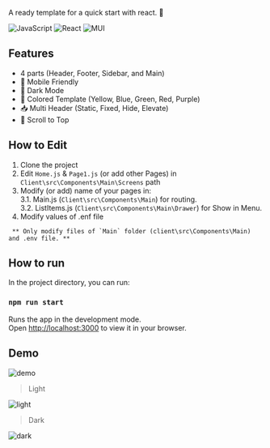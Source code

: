 A ready template for a quick start with react. 🚀

![JavaScript](https://img.shields.io/badge/javascript-%23323330.svg?style=for-the-badge&logo=javascript&logoColor=%23F7DF1E) ![React](https://img.shields.io/badge/react-%2320232a.svg?style=for-the-badge&logo=react&logoColor=%2361DAFB) ![MUI](https://img.shields.io/badge/MUI-%230081CB.svg?style=for-the-badge&logo=mui&logoColor=white)

## Features

- 4 parts (Header, Footer, Sidebar, and Main)
- 📱 Mobile Friendly
- 🌙 Dark Mode
- 🎨 Colored Template (Yellow, Blue, Green, Red, Purple)
- 📥 Multi Header (Static, Fixed, Hide, Elevate)
- 📍 Scroll to Top

## How to Edit

1. Clone the project
2. Edit `Home.js` & `Page1.js` (or add other Pages) in `Client\src\Components\Main\Screens` path
3. Modify (or add) name of your pages in: \
   3.1. Main.js (`Client\src\Components\Main`) for routing. \
   3.2. ListItems.js (`Client\src\Components\Main\Drawer`) for Show in Menu.
4. Modify values of .enf file

```
 ** Only modify files of `Main` folder (client\src\Components\Main) and .env file. **
```

## How to run

In the project directory, you can run:

### `npm run start`

Runs the app in the development mode.\
Open [http://localhost:3000](http://localhost:3000) to view it in your browser.

## Demo

![demo](https://www.aionchain.co/github/main.jpg)

> Light

![light](https://www.aionchain.co/github/light.jpg)

> Dark

![dark](https://www.aionchain.co/github/dark.jpg)
